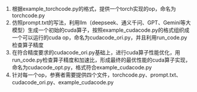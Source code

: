 1. 根据example_torchcode.py的格式，提供一个torch实现的op，命名为torchcode.py
2. 仿照prompt.txt的写法，利用llm（deepseek、通义千问、GPT、Gemini等大模型）生成一个初始的cuda算子，按照example_cudacode.py的格式组织成一个可以运行的cuda op，命名为cudacode_ori.py，并且利用run_code.py 检查算子精度
3. 在符合精度要求的cudacode_ori.py基础上，进行cuda算子性能优化，用run_code.py检查算子精度和加速比，形成最终的最优性能的cuda算子实现，命名为cudacode_opt.py，格式符合example_cudacode.py
4. 针对每一个op，参赛者需要提供四个文件，torchcode.py、prompt.txt、cudacode_ori.py、example_cudacode.py
